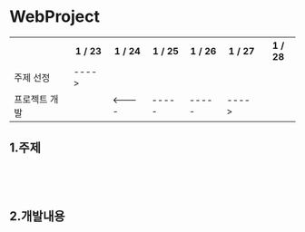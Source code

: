 # WebProject

<table>
  <tr>
    <th></th> <th>1 / 23</th><th>1 / 24</th><th>1 / 25</th><th>1 / 26</th><th>1 / 27</th><th>1 / 28</th>
  </tr>
  <tr>
    <td>주제 선정</td><td>----></td><td></td><td></td><td></td><td></td><td></td>
  </tr>
  <tr>
    <td>프로젝트 개발</td><td></td><td><----</td><td>-----</td><td>-----</td><td>----></td><td></td>
  </tr>
</table>
<h2>1.주제</h2>  
<pre>
  <code>
    
  </code>
</pre>
<h2>2.개발내용</h2>
<pre>
  <code>
    
  </code>
</pre>
